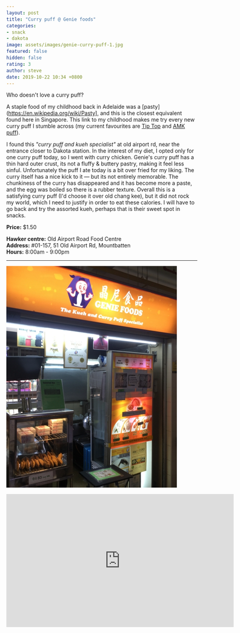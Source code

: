 ```yaml
---
layout: post
title: "Curry puff @ Genie foods"
categories:
- snack
- dakota
image: assets/images/genie-curry-puff-1.jpg
featured: false
hidden: false
rating: 3
author: steve
date: 2019-10-22 10:34 +0800
---
```

Who doesn't love a curry puff?

A staple food of my childhood back in Adelaide was a [pasty](https://en.wikipedia.org/wiki/Pasty], and this is the closest equivalent found here in Singapore. This link to my childhood makes me try every new curry puff I stumble across (my current favourites are [Tip Top](http://www.tiptopcurrypuff.com) and [AMK puff](https://www.misstamchiak.com/amk-curry-puff/)).

I found this *"curry puff and kueh specialist"* at old airport rd, near the entrance closer to Dakota station. In the interest of my diet, I opted only for one curry puff today, so I went with curry chicken. Genie's curry puff has a thin hard outer crust, its not a fluffy & buttery pastry, making it feel less sinful. Unfortunately the puff I ate today is a bit over fried for my liking. The curry itself has a nice kick to it — but its not entirely memorable. The chunkiness of the curry has disappeared and it has become more a paste, and the egg was boiled so there is a rubber texture. Overall this is a satisfying curry puff (I'd choose it over old chang kee), but it did not rock my world, which I need to justify in order to eat these calories. I will have to go back and try the assorted kueh, perhaps that is their sweet spot in snacks.

**Price:** $1.50  

**Hawker centre:** Old Airport Road Food Centre  
**Address:** #01-157, 51 Old Airport Rd, Mountbatten  
**Hours:** 8:00am - 9:00pm  

***  

![Genie curry puff](/assets/images/genie-curry-puff-2.jpg "Genie foods curry puff")

<iframe src="https://www.google.com/maps/embed?pb=!1m18!1m12!1m3!1d3988.7782598460744!2d103.88362351421253!3d1.308277299045803!2m3!1f0!2f0!3f0!3m2!1i1024!2i768!4f13.1!3m3!1m2!1s0x31da18475cef345b%3A0x29284a73f1c12cbd!2sOld%20Airport%20Road%20Food%20Centre!5e0!3m2!1sen!2ssg!4v1571657019062!5m2!1sen!2ssg" width="600" height="350" frameborder="0" style="border:0;" allowfullscreen=""></iframe>